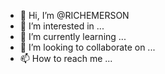 - 👋 Hi, I’m @RICHEMERSON
- 👀 I’m interested in ...
- 🌱 I’m currently learning ...
- 💞️ I’m looking to collaborate on ...
- 📫 How to reach me ...

<!---
RICHEMERSON/RICHEMERSON is a ✨ special ✨ repository because its `README.md` (this file) appears on your GitHub profile.
You can click the Preview link to take a look at your changes.
--->
